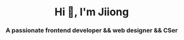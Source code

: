 <h1 align="center">Hi 👋, I'm Jiiong</h1>
<h3 align="center">A passionate frontend developer && web designer && CSer</h3>

<p align="left">
</p>
